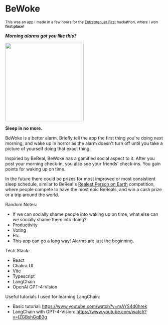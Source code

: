 # BeWoke
<sub>This was an app I made in a few hours for the [Entreprenuer First](https://www.joinef.com/) hackathon, where I won **first place!**</sub>

_**Morning alarms got you like this?**_

<img src="https://github.com/xavierdmello/BeWoke/assets/18093763/1947a95d-1734-469a-867a-4ee093ec3cbb" width=250px/>

**Sleep in no more.**

BeWoke is a better alarm. Briefly tell the app the first thing you're doing next morning, and wake up in horror as the alarm doesn't turn off until you take a picture of yourself doing that exact thing.

Inspiried by BeReal, BeWoke has a gamified social aspect to it. After you post your morning check-in, you also see your friends' check-ins. You gain points for waking up on time.

In the future there could be prizes for most improved or most consistient sleep schedule, similar to BeReal's [Realest Person on Earth](https://www.realestpersononearth.com/) competition, where people compete to have the most epic BeReals, and win a cash prize or a trip around the world.



Random Notes:
- If we can socially shame people into waking up on time, what else can we socially shame them into doing?
- Productivity
- Voting
- Etc.
- This app can go a long way! Alarms are just the beginning.

Tech Stack:
- React
- Chakra UI
- Vite
- Typescript
- LangChain
- OpenAi GPT-4-Vision

Useful tutorials I used for learning LangChain:
- Basic tutorial: https://www.youtube.com/watch?v=mAYS4d0hrek
- LangChain with GPT-4-Vision: https://www.youtube.com/watch?v=IZGBshGqB3g
